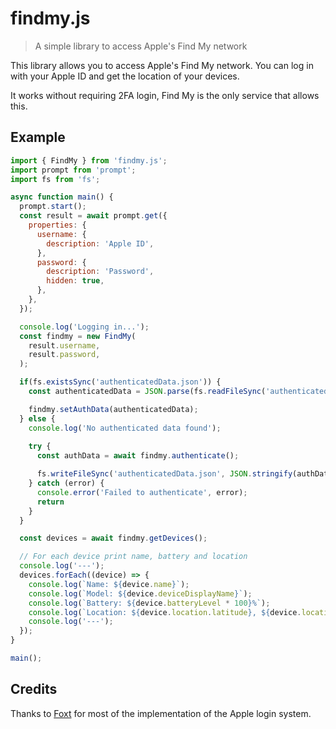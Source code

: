# findmy.js

> A simple library to access Apple's Find My network

This library allows you to access Apple's Find My network. You can log in with your Apple ID and get the location of your devices.

It works without requiring 2FA login, Find My is the only service that allows this.

## Example

```javascript
import { FindMy } from 'findmy.js';
import prompt from 'prompt';
import fs from 'fs';

async function main() {
  prompt.start();
  const result = await prompt.get({
    properties: {
      username: {
        description: 'Apple ID',
      },
      password: {
        description: 'Password',
        hidden: true,
      },
    },
  });

  console.log('Logging in...');
  const findmy = new FindMy(
    result.username,
    result.password,
  );

  if(fs.existsSync('authenticatedData.json')) {
    const authenticatedData = JSON.parse(fs.readFileSync('authenticatedData.json', 'utf8'));

    findmy.setAuthData(authenticatedData);
  } else {
    console.log('No authenticated data found');
    
    try {
      const authData = await findmy.authenticate();

      fs.writeFileSync('authenticatedData.json', JSON.stringify(authData, null, 2), 'utf8');
    } catch (error) {
      console.error('Failed to authenticate', error);
      return
    }
  }

  const devices = await findmy.getDevices();

  // For each device print name, battery and location
  console.log('---');
  devices.forEach((device) => {
    console.log(`Name: ${device.name}`);
    console.log(`Model: ${device.deviceDisplayName}`);
    console.log(`Battery: ${device.batteryLevel * 100}%`);
    console.log(`Location: ${device.location.latitude}, ${device.location.longitude}`);
    console.log('---');
  });
}

main();
```

## Credits

Thanks to [Foxt](https://github.com/foxt) for most of the implementation of the Apple login system.
